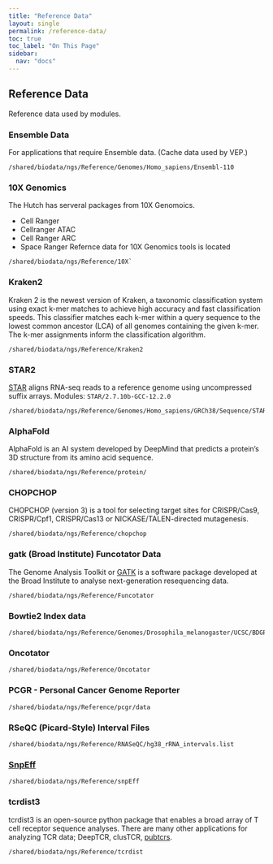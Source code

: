 ```yaml
---
title: "Reference Data"
layout: single
permalink: /reference-data/
toc: true
toc_label: "On This Page"
sidebar:
  nav: "docs"
---
```


## Reference Data 

Reference data used by modules.

### Ensemble Data

For applications that require Ensemble data.  (Cache data used by VEP.)
```
/shared/biodata/ngs/Reference/Genomes/Homo_sapiens/Ensembl-110
```

### 10X Genomics
The Hutch has serveral packages from 10X Genomoics. 
 - Cell Ranger
 - Cellranger ATAC 
 - Cell Ranger ARC
 - Space Ranger
Refernce data for 10X Genomics tools is located
```
/shared/biodata/ngs/Reference/10X`
```

### Kraken2
Kraken 2 is the newest version of Kraken, a taxonomic classification system using exact k-mer matches to achieve high accuracy and fast classification speeds. This classifier matches each k-mer within a query sequence to the lowest common ancestor (LCA) of all genomes containing the given k-mer. The k-mer assignments inform the classification algorithm.

```
/shared/biodata/ngs/Reference/Kraken2
```

### STAR2
[STAR](https://github.com/alexdobin/STAR) aligns RNA-seq reads to a reference genome using uncompressed suffix arrays.
Modules: `STAR/2.7.10b-GCC-12.2.0`

```
/shared/biodata/ngs/Reference/Genomes/Homo_sapiens/GRCh38/Sequence/STAR2Index
```

### AlphaFold

AlphaFold is an AI system developed by DeepMind that predicts a protein’s 3D structure from its amino acid sequence.

```
/shared/biodata/ngs/Reference/protein/
```

### CHOPCHOP
CHOPCHOP (version 3) is a tool for selecting target sites for CRISPR/Cas9, CRISPR/Cpf1, CRISPR/Cas13 or NICKASE/TALEN-directed mutagenesis.

```
/shared/biodata/ngs/Reference/chopchop
```

### gatk (Broad Institute)  Funcotator Data
The Genome Analysis Toolkit or [GATK](https://www.broadinstitute.org/gatk/) is a software package developed 
at the Broad Institute to analyse next-generation resequencing data.

```
/shared/biodata/ngs/Reference/Funcotator
```

### Bowtie2 Index data

```
/shared/biodata/ngs/Reference/Genomes/Drosophila_melanogaster/UCSC/BDGP6_dm6/Sequence/Bowtie2Index
```

### Oncotator

```
/shared/biodata/ngs/Reference/Oncotator
```

### PCGR - Personal Cancer Genome Reporter
```
/shared/biodata/ngs/Reference/pcgr/data
```

### RSeQC (Picard-Style) Interval Files
```
/shared/biodata/ngs/Reference/RNASeQC/hg38_rRNA_intervals.list
```

### [SnpEff](http://pcingola.github.io/SnpEff/)

```
/shared/biodata/ngs/Reference/snpEff
```

### tcrdist3

tcrdist3 is an open-source python package that enables a broad array of T cell receptor sequence analyses.
There are many other applications for analyzing TCR data; DeepTCR, clusTCR, [pubtcrs](https://github.com/phbradley/pubtcrs).

```
/shared/biodata/ngs/Reference/tcrdist
```

